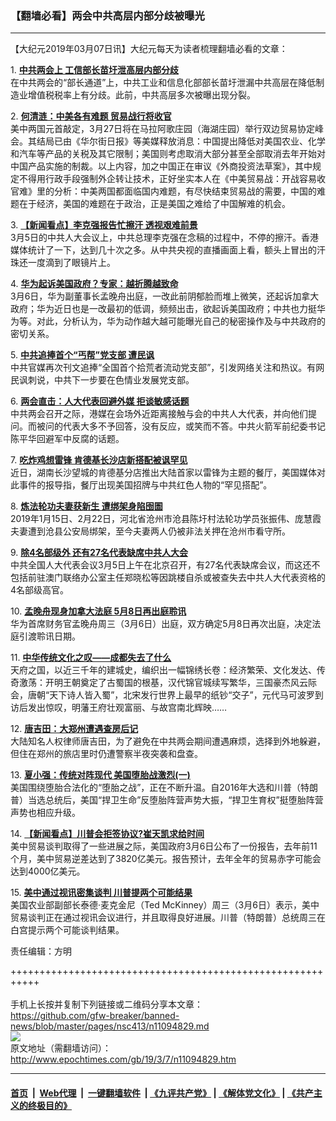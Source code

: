 ### 【翻墙必看】两会中共高层内部分歧被曝光
------------------------

<p>
 【大纪元2019年03月07日讯】大纪元每天为读者梳理翻墙必看的文章：
</p>
<p>
 1.
 <b>
  <a href="http://www.epochtimes.com/gb/19/3/6/n11093604.htm" rel="noopener noreferrer" target="_blank">
   中共两会上 工信部长苗圩泄高层内部分歧
  </a>
 </b>
 <br/>
 在中共两会的“部长通道”上，中共工业和信息化部部长苗圩泄漏中共高层在降低制造业增值税税率上有分歧。此前，中共高层多次被曝出现分裂。
</p>
<p>
 2.
 <b>
  <a href="http://www.epochtimes.com/gb/19/3/6/n11094208.htm" rel="noopener noreferrer" target="_blank">
   何清涟：中美各有难题 贸易战行将收官
  </a>
 </b>
 <br/>
 美中两国元首敲定，3月27日将在马拉阿歌庄园（海湖庄园）举行双边贸易协定峰会。其结局已由《华尔街日报》等美媒释放消息：中国提出降低对美国农业、化学和汽车等产品的关税及其它限制；美国则考虑取消大部分甚至全部取消去年开始对中国产品实施的制裁。以上内容，加之中国正在审议《外商投资法草案》，其中规定不得用行政手段强制外企转让技术，正好坐实本人在《中美贸易战：开战容易收官难》里的分析：中美两国都面临国内难题，有尽快结束贸易战的需要，中国的难题在于经济，美国的难题在于政治，正是美国之难给了中国解难的机会。
</p>
<p>
 3.
 <b>
  <a href="http://www.epochtimes.com/gb/19/3/6/n11093662.htm" rel="noopener noreferrer" target="_blank">
   【新闻看点】李克强报告忙擦汗 透视艰难前景
  </a>
 </b>
 <br/>
 3月5日的中共人大会议上，中共总理李克强在念稿的过程中，不停的擦汗。香港媒体统计了一下，达到几十次之多。从中共央视的直播画面上看，额头上冒出的汗珠还一度滴到了眼镜片上。
</p>
<p>
 4.
 <b>
  <a href="http://www.epochtimes.com/gb/19/3/6/n11093935.htm" rel="noopener noreferrer" target="_blank">
   华为起诉美国政府？专家：越折腾越致命
  </a>
 </b>
 <br/>
 3月6日，华为副董事长孟晚舟出庭，一改此前阴郁脸而堆上微笑，还起诉加拿大政府；华为近日也是一改最初的低调，频频出击，欲起诉美国政府；中共也力挺华为等。对此，分析认为，华为动作越大越可能曝光自己的秘密操作及与中共政府的密切关系。
</p>
<p>
 5.
 <b>
  <a href="http://www.epochtimes.com/gb/19/3/6/n11094229.htm" rel="noopener noreferrer" target="_blank">
   中共追捧首个“丐帮”党支部 遭民讽
  </a>
 </b>
 <br/>
 中共官媒再次刊文追捧“全国首个拾荒者流动党支部”，引发网络关注和热议。有网民讽刺说，中共下一步要在色情业发展党支部。
</p>
<p>
 6.
 <b>
  <a href="http://www.epochtimes.com/gb/19/3/6/n11092590.htm" rel="noopener noreferrer" target="_blank">
   两会直击：人大代表回避外媒 拒谈敏感话题
  </a>
 </b>
 <br/>
 中共两会召开之际，港媒在会场外近距离接触与会的中共人大代表，并向他们提问。而被问的代表大多不予回答，没有反应，或笑而不答。中共火箭军前纪委书记陈平华回避军中反腐的话题。
</p>
<p>
 7.
 <b>
  <a href="http://www.epochtimes.com/gb/19/3/6/n11092427.htm" rel="noopener noreferrer" target="_blank">
   吃炸鸡想雷锋 肯德基长沙店新搭配被讽罕见
  </a>
 </b>
 <br/>
 近日，湖南长沙望城的肯德基分店推出大陆首家以雷锋为主题的餐厅，美国媒体对此事件的报导指，餐厅出现美国招牌与中共红色人物的“罕见搭配”。
</p>
<p>
 8.
 <b>
  <a href="http://www.epochtimes.com/gb/19/3/6/n11093949.htm" rel="noopener noreferrer" target="_blank">
   炼法轮功夫妻获新生 遭绑架身陷囹圄
  </a>
 </b>
 <br/>
 2019年1月15日、2月22日，河北省沧州市沧县陈圩村法轮功学员张振伟、庞慧霞夫妻遭到沧县公安局绑架，至今夫妻两人仍被非法关押在沧州市看守所。
</p>
<p>
 9.
 <b>
  <a href="http://www.epochtimes.com/gb/19/3/6/n11093645.htm" rel="noopener noreferrer" target="_blank">
   除4名部级外 还有27名代表缺席中共人大会
  </a>
 </b>
 <br/>
 中共全国人大代表会议3月5日上午在北京召开，有27名代表缺席会议，而这还不包括前驻澳门联络办公室主任郑晓松等因跳楼自杀或被查失去中共人大代表资格的4名部级高官。
</p>
<p>
 10.
 <b>
  <a href="http://www.epochtimes.com/gb/19/3/6/n11093671.htm" rel="noopener noreferrer" target="_blank">
   孟晚舟现身加拿大法庭 5月8日再出庭聆讯
  </a>
 </b>
 <br/>
 华为首席财务官孟晚舟周三（3月6日）出庭，双方确定5月8日再次出庭，决定法庭引渡聆讯日期。
</p>
<p>
 11.
 <b>
  <a href="http://www.epochtimes.com/gb/19/3/6/n11092294.htm" rel="noopener noreferrer" target="_blank">
   中华传统文化之叹——成都失去了什么
  </a>
 </b>
 <br/>
 天府之国，以近三千年的建城史，编织出一幅锦绣长卷：经济繁荣、文化发达、传奇激荡：开明王朝奠定了古蜀国的根基，汉代锦官城续写繁华，三国豪杰风云际会，唐朝“天下诗人皆入蜀”，北宋发行世界上最早的纸钞“交子”，元代马可波罗到访后发出惊叹，明藩王府壮观富丽、与故宫南北辉映……
</p>
<p>
 12.
 <b>
  <a href="http://www.epochtimes.com/gb/19/3/6/n11093807.htm" rel="noopener noreferrer" target="_blank">
   唐吉田：大郑州遭遇查房后记
  </a>
 </b>
 <br/>
 大陆知名人权律师唐吉田，为了避免在中共两会期间遭遇麻烦，选择到外地躲避，但住在郑州的旅店里时仍遭警察半夜突袭和盘查。
</p>
<p>
 13.
 <b>
  <a href="http://www.epochtimes.com/gb/19/3/6/n11094256.htm" rel="noopener noreferrer" target="_blank">
   夏小强：传统对阵现代 美国堕胎战激烈(一)
  </a>
 </b>
 <br/>
 美国围绕堕胎合法化的“堕胎之战”，正在不断升温。自2016年大选和川普（特朗普）当选总统后，美国“捍卫生命”反堕胎阵营声势大振，“捍卫生育权”挺堕胎阵营声势也相应升级。
</p>
<p>
 14.
 <b>
  <a href="http://www.epochtimes.com/gb/19/3/6/n11093936.htm" rel="noopener noreferrer" target="_blank">
   【新闻看点】川普会拒签协议?崔天凯求给时间
  </a>
 </b>
 <br/>
 美中贸易谈判取得了一些进展之际，美国政府3月6日公布了一份报告，去年前11个月，美中贸易逆差达到了3820亿美元。报告预计，去年全年的贸易赤字可能会达到4000亿美元。
</p>
<p>
 15.
 <b>
  <a href="http://www.epochtimes.com/gb/19/3/6/n11093902.htm" rel="noopener noreferrer" target="_blank">
   美中通过视讯密集谈判 川普提两个可能结果
  </a>
 </b>
 <br/>
 美国农业部副部长泰德‧麦克金尼（Ted McKinney）周三（3月6日）表示，美中贸易谈判正在通过视讯会议进行，并且取得良好进展。川普（特朗普）总统周三在白宫提示两个可能谈判结果。
</p>
<p>
 责任编辑：方明
</p>

+++++++++++++++++++++++++++++++++++++++++++++++++++++++++++<br/><br/>
手机上长按并复制下列链接或二维码分享本文章：<br/>
https://github.com/gfw-breaker/banned-news/blob/master/pages/nsc413/n11094829.md <br/>
<a href='https://github.com/gfw-breaker/banned-news/blob/master/pages/nsc413/n11094829.md'><img src='https://github.com/gfw-breaker/banned-news/blob/master/pages/nsc413/n11094829.md.png'/></a> <br/>
原文地址（需翻墙访问）：http://www.epochtimes.com/gb/19/3/7/n11094829.htm


------------------------
#### [首页](https://github.com/gfw-breaker/banned-news/blob/master/README.md) &nbsp;|&nbsp; [Web代理](https://github.com/labour-camp/helloworld) &nbsp;|&nbsp; [一键翻墙软件](https://github.com/gfw-breaker/nogfw/blob/master/README.md) &nbsp;| [《九评共产党》](https://github.com/gfw-breaker/9ping.md/blob/master/README.md#九评之一评共产党是什么) | [《解体党文化》](https://github.com/gfw-breaker/jtdwh.md/blob/master/README.md) | [《共产主义的终极目的》](https://github.com/gfw-breaker/gczydzjmd.md/blob/master/README.md)

